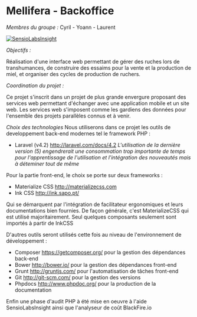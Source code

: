 # Mellifera - Backoffice

_Membres du groupe :_
Cyril - Yoann - Laurent

[![SensioLabsInsight](https://insight.sensiolabs.com/projects/25e2b5cb-c6e7-4cd9-81d5-f6ad53d64a1a/big.png)](https://insight.sensiolabs.com/projects/25e2b5cb-c6e7-4cd9-81d5-f6ad53d64a1a)

_Objectifs :_

Réalisation d'une interface web permettant de gérer des ruches lors de transhumances, de construire des essaims pour la vente et la production de miel, et organiser des cycles de production de ruchers.

_Coordination du projet :_

Ce projet s'inscrit dans un projet de plus grande envergure proposant des services web permettant d'échanger avec une application mobile et un site web.
Les services web s'imposent comme les gardiens des données pour l'ensemble des projets parallèles connus et à venir.

_Choix des technologies_
Nous utiliserons dans ce projet les outils de developpement back-end modernes tel le framework PHP :

*  Laravel (v4.2) http://laravel.com/docs/4.2
_L'utilisation de la dernière version (5) engendrerait une consommation trop importante de temps pour l'apprentissage de l'utilisation et l'intégration des nouveautés mais à déteminer tout de même_

Pour la partie front-end, le choix se porte sur deux frameworks :

*  Materialize CSS http://materializecss.com
*  Ink CSS http://ink.sapo.pt/

Qui se démarquent par l'intégration de facilitateur ergonomiques et leurs documentations bien fournies.
De façon générale, c'est MaterializeCSS qui est utilisé majoritairement. Seul quelques composants seulement sont importés à partir de InkCSS

D'autres outils seront utilisés cette fois au niveau de l'environnement de développement :

*  Composer https://getcomposer.org/ pour la gestion des dépendances back-end
*  Bower http://bower.io/ pour la gestion des dépendances front-end
*  Grunt http://gruntjs.com/ pour l'automatisation de tâches front-end
*  Git http://git-scm.com/ pour la gestion des versions
*  Phpdocs http://www.phpdoc.org/ pour la production de la documentation

Enfin une phase d'audit PHP à été mise en oeuvre à l'aide SensioLabsInsight ainsi que l'analyseur de coût BlackFire.io



